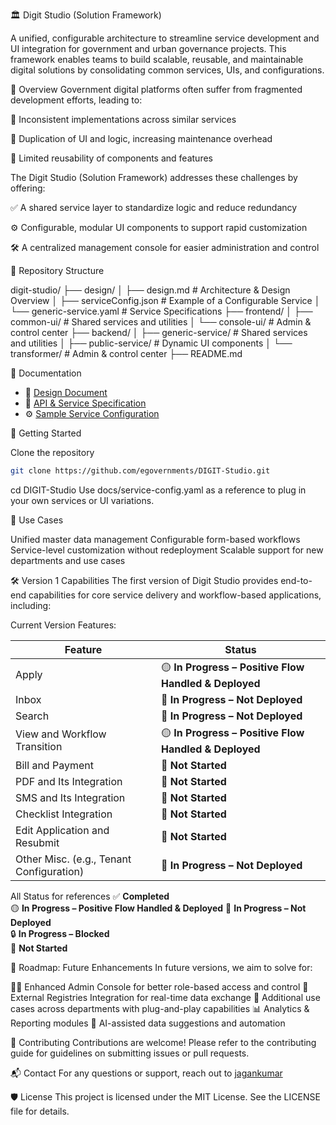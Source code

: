 🏛️ Digit Studio (Solution Framework)

A unified, configurable architecture to streamline service development and UI integration for government and urban governance projects. This framework enables teams to build scalable, reusable, and maintainable digital solutions by consolidating common services, UIs, and configurations.

📌 Overview
Government digital platforms often suffer from fragmented development efforts, leading to:

🚧 Inconsistent implementations across similar services

🔁 Duplication of UI and logic, increasing maintenance overhead

🔄 Limited reusability of components and features

The Digit Studio (Solution Framework) addresses these challenges by offering:

✅ A shared service layer to standardize logic and reduce redundancy

⚙️ Configurable, modular UI components to support rapid customization

🛠️ A centralized management console for easier administration and control

🧱 Repository Structure

digit-studio/
├── design/
│   ├── design.md             # Architecture & Design Overview
│   ├── serviceConfig.json    # Example of a Configurable Service
│   └── generic-service.yaml  # Service Specifications
├── frontend/
│   ├── common-ui/            # Shared services and utilities
│   └── console-ui/           # Admin & control center
├── backend/
│   ├── generic-service/      # Shared services and utilities
│   ├── public-service/       # Dynamic UI components
│   └── transformer/          # Admin & control center
├── README.md

📌 Documentation

- 📐 [Design Document](https://docs.google.com/document/d/13LR7TQMsIg0nD5-Wdl4kj1r3kYjzLyKD0FVzvJkkR3s/edit?tab=t.0#heading=h.gfwh8242orfp)  
- 📑 [API & Service Specification](https://editor.swagger.io/?url=https://raw.githubusercontent.com/egovernments/DIGIT-Studio/refs/heads/master/design/generic-service.yaml)  
- ⚙️ [Sample Service Configuration](./design/serviceConfig.json)

🚀 Getting Started

Clone the repository
``` bash
git clone https://github.com/egovernments/DIGIT-Studio.git
```
cd DIGIT-Studio
Use docs/service-config.yaml as a reference to plug in your own services or UI variations.

🧩 Use Cases

Unified master data management
Configurable form-based workflows
Service-level customization without redeployment
Scalable support for new departments and use cases

🛠️ Version 1 Capabilities
The first version of Digit Studio provides end-to-end capabilities for core service delivery and workflow-based applications, including:

Current Version Features:

| Feature                              | Status                                     |
|--------------------------------------|--------------------------------------------|
| Apply                                | 🟡 **In Progress – Positive Flow Handled & Deployed**                |
| Inbox                                |🔄 **In Progress – Not Deployed**                   |
| Search                               |🔄 **In Progress – Not Deployed**                  |
| View and Workflow Transition         | 🟡 **In Progress – Positive Flow Handled & Deployed** |
| Bill and Payment                     | 🚫 **Not Started** |
| PDF and Its Integration              | 🚫 **Not Started**                       |
| SMS and Its Integration              |🚫 **Not Started**                         |
| Checklist Integration                | 🚫 **Not Started**           |
| Edit Application and Resubmit        | 🚫 **Not Started**             |
| Other Misc. (e.g., Tenant Configuration) |🔄 **In Progress – Not Deployed**                 |

All Status for references
✅ **Completed**                           
🟡 **In Progress – Positive Flow Handled & Deployed**
🔄 **In Progress – Not Deployed**  
🔒 **In Progress – Blocked**   
🚫 **Not Started**

🔭 Roadmap: Future Enhancements
In future versions, we aim to solve for:

🧑‍💻 Enhanced Admin Console for better role-based access and control
🏢 External Registries Integration for real-time data exchange
🔄 Additional use cases across departments with plug-and-play capabilities
📊 Analytics & Reporting modules
🧠 AI-assisted data suggestions and automation

🤝 Contributing
Contributions are welcome! Please refer to the contributing guide for guidelines on submitting issues or pull requests.

📬 Contact
For any questions or support, reach out to [jagankumar](https://github.com/jagankumar-egov)

🛡️ License
This project is licensed under the MIT License. See the LICENSE file for details.
